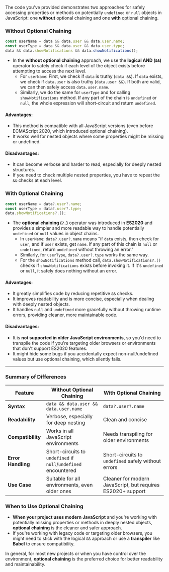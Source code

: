 The code you've provided demonstrates two approaches for safely accessing properties or methods on potentially `undefined` or `null` objects in JavaScript: one **without** optional chaining and one **with** optional chaining.

### **Without Optional Chaining**

```javascript
const userName = data && data.user && data.user.name;
const userType = data && data.user && data.user.type;
data && data.showNotifications && data.showNotifications();
```

- In the **without optional chaining** approach, we use the **logical AND (`&&`)** operator to safely check if each level of the object exists before attempting to access the next level. 
    - For `userName`: First, we check if `data` is truthy (`data &&`). If `data` exists, we check if `data.user` is also truthy (`data.user &&`). If both are valid, we can then safely access `data.user.name`.
    - Similarly, we do the same for `userType` and for calling `showNotifications` method. If any part of the chain is `undefined` or `null`, the whole expression will short-circuit and return `undefined`.

#### Advantages:
- This method is compatible with all JavaScript versions (even before ECMAScript 2020, which introduced optional chaining).
- It works well for nested objects where some properties might be missing or undefined.

#### Disadvantages:
- It can become verbose and harder to read, especially for deeply nested structures.
- If you need to check multiple nested properties, you have to repeat the `&&` checks at each level.

### **With Optional Chaining**

```javascript
const userName = data?.user?.name;
const userType = data?.user?.type;
data.showNotifications?.();
```

- The **optional chaining (`?.`)** operator was introduced in **ES2020** and provides a simpler and more readable way to handle potentially `undefined` or `null` values in object chains.
    - In `userName`: `data?.user?.name` means "if `data` exists, then check for `user`, and if `user` exists, get `name`. If any part of this chain is `null` or `undefined`, return `undefined` without throwing an error."
    - Similarly, for `userType`, `data?.user?.type` works the same way.
    - For the `showNotifications` method call, `data.showNotifications?.()` checks if `showNotifications` exists before invoking it. If it's `undefined` or `null`, it safely does nothing without an error.

#### Advantages:
- It greatly simplifies code by reducing repetitive `&&` checks.
- It improves readability and is more concise, especially when dealing with deeply nested objects.
- It handles `null` and `undefined` more gracefully without throwing runtime errors, providing cleaner, more maintainable code.

#### Disadvantages:
- It is **not supported in older JavaScript environments**, so you'd need to transpile the code if you're targeting older browsers or environments that don't support ES2020 features.
- It might hide some bugs if you accidentally expect non-null/undefined values but use optional chaining, which silently fails.

---

### **Summary of Differences**

| Feature | Without Optional Chaining | With Optional Chaining |
|---------|----------------------------|------------------------|
| **Syntax** | `data && data.user && data.user.name` | `data?.user?.name` |
| **Readability** | Verbose, especially for deep nesting | Clean and concise |
| **Compatibility** | Works in all JavaScript environments | Needs transpiling for older environments |
| **Error Handling** | Short-circuits to `undefined` if `null`/`undefined` encountered | Short-circuits to `undefined` safely without errors |
| **Use Case** | Suitable for all environments, even older ones | Cleaner for modern JavaScript, but requires ES2020+ support |

### **When to Use Optional Chaining**
- **When your project uses modern JavaScript** and you're working with potentially missing properties or methods in deeply nested objects, **optional chaining** is the cleaner and safer approach.
- If you're working with legacy code or targeting older browsers, you might need to stick with the logical `&&` approach or use a **transpiler** like **Babel** to ensure compatibility.

In general, for most new projects or when you have control over the environment, **optional chaining** is the preferred choice for better readability and maintainability.